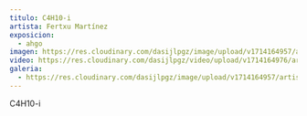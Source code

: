 ```yaml
---
titulo: C4H10-i
artista: Fertxu Martínez
exposicion:
  - ahgo
imagen: https://res.cloudinary.com/dasijlpgz/image/upload/v1714164957/artistas/Fertxu%20Mart%C3%ADnez%20-%20Expo%20en%20Santurtxi/C4H10-i/P1090398.jpg
video: https://res.cloudinary.com/dasijlpgz/video/upload/v1714164976/artistas/Fertxu%20Mart%C3%ADnez%20-%20Expo%20en%20Santurtxi/C4H10-i/Sin_t%C3%ADtulo_1.mp4
galeria:
  - https://res.cloudinary.com/dasijlpgz/image/upload/v1714164957/artistas/Fertxu%20Mart%C3%ADnez%20-%20Expo%20en%20Santurtxi/C4H10-i/P1090398.jpg
---
```

C4H10-i
